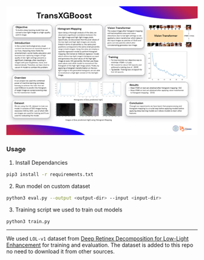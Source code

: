 ![TransXGBoost Poster](./poster/poster.png)
--
<h3>Usage</h3>


1. Install Dependancies
```bash
pip3 install -r requirements.txt
```
2. Run model on custom dataset
```bash
python3 eval.py --output <output-dir> --input <input-dir>
```
3. Training script we used to train out models
```bash
python3 train.py
```
---
We used `LOL-v1` dataset from [Deep Retinex Decomposition for Low-Light Enhancement](https://arxiv.org/abs/1808.04560v1) for training and evaluation. The dataset is added to this repo no need to download it from other sources. 




